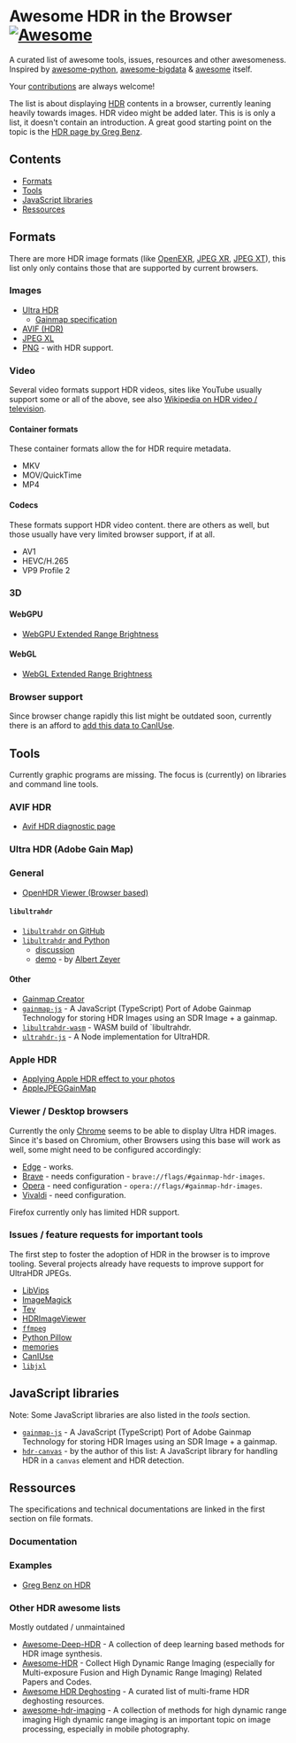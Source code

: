 # Awesome HDR in the Browser [![Awesome](https://awesome.re/badge.svg)](https://awesome.re)

A curated list of awesome tools, issues, resources and other awesomeness. Inspired by [awesome-python](https://github.com/vinta/awesome-python), [awesome-bigdata](https://github.com/oxnr/awesome-bigdata) & [awesome](https://github.com/sindresorhus/awesome) itself.

Your [contributions](./contributing.md) are always welcome!

The list is about displaying [HDR](https://en.wikipedia.org/wiki/High_dynamic_range) contents in a browser, currently leaning heavily towards images. HDR video might be added later. This is is only a list, it doesn't contain an introduction. A great good starting point on the topic is the [HDR page by Greg Benz](https://gregbenzphotography.com/hdr/).

## Contents

- [Formats](#formats)
- [Tools](#tools)
- [JavaScript libraries](#javascript-libraries)
- [Ressources](#ressources)

## Formats

There are more HDR image formats (like [OpenEXR](https://openexr.com/en/latest/), [JPEG XR](https://jpeg.org/jpegxr/), [JPEG XT](https://jpeg.org/jpegxt/)), this list only only contains those that are supported by current browsers.

### Images

- [Ultra HDR](https://developer.android.com/media/platform/hdr-image-format)
  - [Gainmap specification](https://helpx.adobe.com/camera-raw/using/gain-map.html)
- [AVIF (HDR)](https://en.wikipedia.org/wiki/AVIF)
- [JPEG XL](https://jpeg.org/jpegxl/)
- [PNG](https://github.com/w3c/ColorWeb-CG/blob/main/hdr-in-png-requirements.md) - with HDR support.

### Video

Several video formats support HDR videos, sites like YouTube usually support some or all of the above, see also [Wikipedia on HDR video / television](https://en.wikipedia.org/wiki/High-dynamic-range_television).

#### Container formats

These container formats allow the for HDR require metadata.

- MKV
- MOV/QuickTime
- MP4

#### Codecs

These formats support HDR video content. there are others as well, but those usually have very limited browser support, if at all.

- AV1
- HEVC/H.265
- VP9 Profile 2

### 3D

#### WebGPU

- [WebGPU Extended Range Brightness](https://github.com/ccameron-chromium/webgpu-hdr/blob/main/EXPLAINER.md)

#### WebGL

- [WebGL Extended Range Brightness](https://github.com/ccameron-chromium/webgl-hdr)

### Browser support

Since browser change rapidly this list might be outdated soon, currently there is an afford to [add this data to CanIUse](https://github.com/Fyrd/caniuse/issues/6759).

## Tools

Currently graphic programs are missing. The focus is (currently) on libraries and command line tools.

### AVIF HDR

- [Avif HDR diagnostic page](https://alexfry.github.io/ACES_ODT_Candidates_Examples/diagnostic.html)

### Ultra HDR (Adobe Gain Map)

### General

- [OpenHDR Viewer (Browser based)](https://viewer.openhdr.org/)

#### `libultrahdr`
- [`libultrahdr` on GitHub](https://github.com/google/libultrahdr)
- [`libultrahdr` and Python](https://github.com/albertz/playground/blob/master/ultrahdr.py)
  - [discussion](https://www.reddit.com/r/Python/comments/1ac8ooy/playing_around_with_ultra_hdr/?utm_source=share&utm_medium=web3x&utm_name=web3xcss&utm_term=1&utm_content=share_button)
  - [demo](https://github.com/albertz/playground/wiki/HDR-demo) - by [Albert Zeyer](https://github.com/albertz)

#### Other

- [Gainmap Creator](https://gainmap-creator.monogrid.com/)
- [`gainmap-js`](https://github.com/MONOGRID/gainmap-js) - A JavaScript (TypeScript) Port of Adobe Gainmap Technology for storing HDR Images using an SDR Image + a gainmap.
- [`libultrahdr-wasm`](https://github.com/MONOGRID/libultrahdr-wasm) - WASM build of `libultrahdr.
- [`ultrahdr-js`](https://github.com/mjurczyk/ultrahdr-js) - A Node implementation for UltraHDR.

### Apple HDR

- [Applying Apple HDR effect to your photos](https://developer.apple.com/documentation/appkit/images_and_pdf/applying_apple_hdr_effect_to_your_photos)
- [AppleJPEGGainMap](https://github.com/grapeot/AppleJPEGGainMap)

### Viewer / Desktop browsers

Currently the only [Chrome](https://www.google.com/chrome/) seems to be able to display Ultra HDR images.
Since it's based on Chromium, other Browsers using this base will work as well, some might need to be configured accordingly:
- [Edge](https://www.microsoft.com/en-us/edge) - works.
- [Brave](https://brave.com/) - needs configuration - `brave://flags/#gainmap-hdr-images`.
- [Opera](https://www.opera.com/) - need configuration - `opera://flags/#gainmap-hdr-images`.
- [Vivaldi](https://vivaldi.com/) - need configuration.

Firefox currently only has limited HDR support.

### Issues / feature requests for important tools

The first step to foster the adoption of HDR in the browser is to improve tooling. Several projects already have requests to improve support for UltraHDR JPEGs.

- [LibVips](https://github.com/libvips/libvips/issues/3799)
- [ImageMagick](https://github.com/ImageMagick/ImageMagick/issues/6377)
- [Tev](https://github.com/Tom94/tev/issues/226)
- [HDRImageViewer](https://github.com/13thsymphony/HDRImageViewer/issues/66)
- [`ffmpeg`](https://trac.ffmpeg.org/ticket/10974)
- [Python Pillow](https://github.com/python-pillow/Pillow/issues/8036)
- [memories](https://github.com/pulsejet/memories/issues/1110)
- [CanIUse](https://github.com/Fyrd/caniuse/issues/6759)
- [`libjxl`](https://github.com/libjxl/libjxl/issues/2685)

## JavaScript libraries

Note: Some JavaScript libraries are also listed in the *tools* section.

- [`gainmap-js`](https://github.com/MONOGRID/gainmap-js) - A JavaScript (TypeScript) Port of Adobe Gainmap Technology for storing HDR Images using an SDR Image + a gainmap.
- [`hdr-canvas`](https://github.com/cmahnke/hdr-canvas/) - by the author of this list: A JavaScript library for handling HDR in a `canvas` element and HDR detection.

## Ressources

The specifications and technical documentations are linked in the first section on file formats.

### Documentation

### Examples
- [Greg Benz on HDR](https://gregbenzphotography.com/hdr/)

### Other HDR **awesome** lists
Mostly outdated / unmaintained

- [Awesome-Deep-HDR](https://github.com/vinthony/awesome-deep-hdr) - A collection of deep learning based methods for HDR image synthesis.
- [Awesome-HDR](https://github.com/ytZhang99/Awesome-HDR) - Collect High Dynamic Range Imaging (especially for Multi-exposure Fusion and High Dynamic Range Imaging) Related Papers and Codes.
- [Awesome HDR Deghosting](https://github.com/liuzhen03/awesome-hdr-deghosting) - A curated list of multi-frame HDR deghosting resources.
- [awesome-hdr-imaging](https://github.com/Jonashwang/awesome-hdr-imaging) - A collection of methods for high dynamic range imaging High dynamic range imaging is an important topic on image processing, especially in mobile photography.
